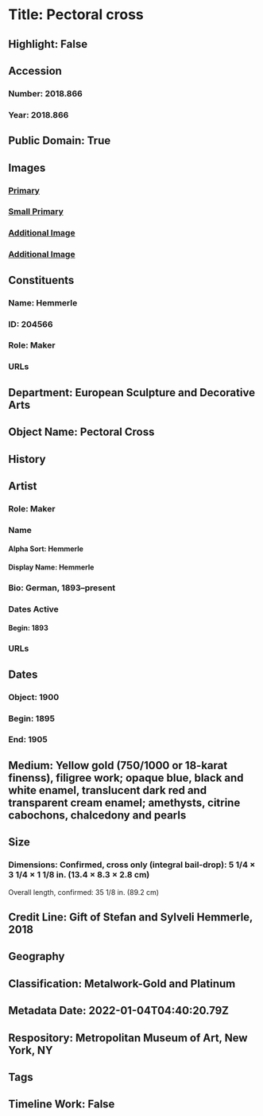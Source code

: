 # Title: Pectoral cross
## Highlight: False
## Accession
### Number: 2018.866
### Year: 2018.866
## Public Domain: True
## Images
### [Primary](https://images.metmuseum.org/CRDImages/es/original/DP-22473-057.jpg)
### [Small Primary](https://images.metmuseum.org/CRDImages/es/web-large/DP-22473-057.jpg)
### [Additional Image](https://images.metmuseum.org/CRDImages/es/original/DP-22473-139.jpg)
### [Additional Image](https://images.metmuseum.org/CRDImages/es/original/DP-22473-058.jpg)
## Constituents
### Name: Hemmerle
### ID: 204566
### Role: Maker
### URLs
## Department: European Sculpture and Decorative Arts
## Object Name: Pectoral Cross
## History
## Artist
### Role: Maker
### Name
#### Alpha Sort: Hemmerle
#### Display Name: Hemmerle
### Bio: German, 1893–present
### Dates Active
#### Begin: 1893
### URLs
## Dates
### Object: 1900
### Begin: 1895
### End: 1905
## Medium: Yellow gold (750/1000 or 18-karat finenss), filigree work; opaque blue, black and white enamel, translucent dark red and transparent cream enamel; amethysts, citrine cabochons, chalcedony and pearls
## Size
### Dimensions: Confirmed, cross only (integral bail-drop): 5 1/4 × 3 1/4 × 1 1/8 in. (13.4 × 8.3 × 2.8 cm)
Overall length, confirmed: 35 1/8 in. (89.2 cm)
## Credit Line: Gift of Stefan and Sylveli Hemmerle, 2018
## Geography
## Classification: Metalwork-Gold and Platinum
## Metadata Date: 2022-01-04T04:40:20.79Z
## Respository: Metropolitan Museum of Art, New York, NY
## Tags
## Timeline Work: False